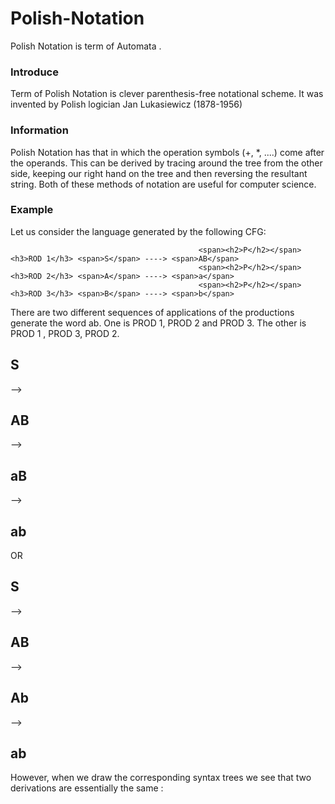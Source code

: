 # Polish-Notation
Polish Notation is term of Automata .

<h3>Introduce</h3>
<p>Term of Polish Notation is clever parenthesis-free notational scheme. It was invented by Polish
logician Jan Lukasiewicz (1878-1956) </p>

<h3>Information</h3>
<p>Polish Notation has that in which the operation symbols (+, *, ....) come after the operands. This can
be derived by tracing around the tree from the other side, keeping our right
hand on the tree and then reversing the resultant string. Both of these methods
of notation are useful for computer science. </p>

<h3>Example</h3>
Let us consider the language generated by the following CFG:

                                              <span><h2>P</h2></span><h3>ROD 1</h3> <span>S</span> ----> <span>AB</span>
                                              <span><h2>P</h2></span><h3>ROD 2</h3> <span>A</span> ----> <span>a</span>
                                              <span><h2>P</h2></span><h3>ROD 3</h3> <span>B</span> ----> <span>b</span>
                                              
<p>There are two different sequences of applications of the productions generate the word ab. One is PROD 1, PROD 2 and PROD 3. The other is PROD 1 , PROD 3, PROD 2. </p>

  <span><h2>S</h2></span> --> <span><h2>AB</h2></span> --> <span><h2>aB</h2></span> --> <span><h2>ab</h2></span>  OR <span><h2>S</h2></span> --> <span><h2>AB</h2></span> --> <span><h2>Ab</h2></span> --> <span><h2>ab</h2></span> 
  
  <p>However, when we draw the corresponding syntax trees we see that two derivations are essentially the same :</p>
